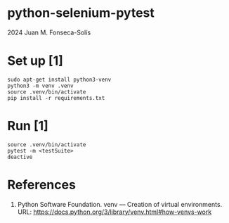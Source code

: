 # python-selenium-pytest

2024 Juan M. Fonseca-Solís

# Set up [1]
```
sudo apt-get install python3-venv
python3 -m venv .venv
source .venv/bin/activate
pip install -r requirements.txt
```

# Run [1]
```
source .venv/bin/activate 
pytest -m <testSuite>
deactive
```

# References
1. Python Software Foundation. venv — Creation of virtual environments. URL: https://docs.python.org/3/library/venv.html#how-venvs-work